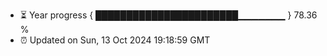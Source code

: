 - ⏳ Year progress { ███████████████████████▁▁▁▁▁▁▁ } 78.36 %
- ⏰ Updated on Sun, 13 Oct 2024 19:18:59 GMT

